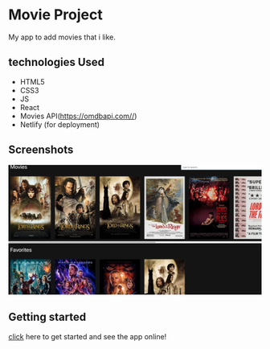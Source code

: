 # Movie Project

My app to add movies that i like.

## technologies Used
- HTML5
- CSS3
- JS
- React
- Movies API(https://omdbapi.com//)
- Netlify (for deployment)

## Screenshots

![final Result](./public/my-theater.png)
## Getting started
[click](https://my-theater.netlify.app/) here to get started and see the app online! 